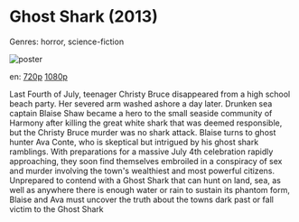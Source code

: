 # Ghost Shark (2013)

Genres: horror, science-fiction

![poster](http://image.tmdb.org/t/p/w500/zyF1Q8m35FQQcZA64PMM5WSNDxN.jpg)

en:
  [720p](magnet:?xt=urn:btih:3D08E5DE69B31F4F97EB1D4F5A48CA842BBC6138&tr=udp://glotorrents.pw:6969/announce&tr=udp://tracker.opentrackr.org:1337/announce&tr=udp://torrent.gresille.org:80/announce&tr=udp://tracker.openbittorrent.com:80&tr=udp://tracker.coppersurfer.tk:6969&tr=udp://tracker.leechers-paradise.org:6969&tr=udp://p4p.arenabg.ch:1337&tr=udp://tracker.internetwarriors.net:1337)
  [1080p](magnet:?xt=urn:btih:6521A27E8D22FADEE74DCC9461C4E6A437A29774&tr=udp://glotorrents.pw:6969/announce&tr=udp://tracker.opentrackr.org:1337/announce&tr=udp://torrent.gresille.org:80/announce&tr=udp://tracker.openbittorrent.com:80&tr=udp://tracker.coppersurfer.tk:6969&tr=udp://tracker.leechers-paradise.org:6969&tr=udp://p4p.arenabg.ch:1337&tr=udp://tracker.internetwarriors.net:1337)
  


Last Fourth of July, teenager Christy Bruce disappeared from a high school beach party. Her severed arm washed ashore a day later. Drunken sea captain Blaise Shaw became a hero to the small seaside community of Harmony after killing the great white shark that was deemed responsible, but the Christy Bruce murder was no shark attack. Blaise turns to ghost hunter Ava Conte, who is skeptical but intrigued by his ghost shark ramblings. With preparations for a massive July 4th celebration rapidly approaching, they soon find themselves embroiled in a conspiracy of sex and murder involving the town's wealthiest and most powerful citizens. Unprepared to contend with a Ghost Shark that can hunt on land, sea, as well as anywhere there is enough water or rain to sustain its phantom form, Blaise and Ava must uncover the truth about the towns dark past or fall victim to the Ghost Shark